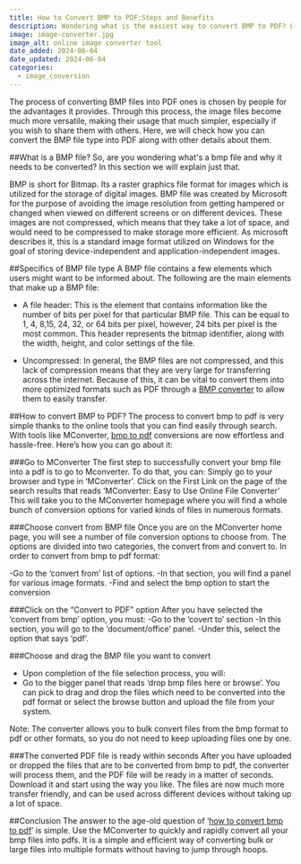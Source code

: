 ```yaml
---
title: How to Convert BMP to PDF:Steps and Benefits
description: Wondering what is the easiest way to convert BMP to PDF? Learn about the specifics of BMP file type and how to effortlessly convert BMP files with MConverter.
image: image-converter.jpg
image_alt: online image converter tool
date_added: 2024-06-04
date_updated: 2024-06-04
categories:
  - image_conversion
---
```

The process of converting BMP files into PDF ones is chosen by people for the advantages it provides. Through this process, the image files become much more versatile, making their usage that much simpler, especially if you wish to share them with others. Here, we will check how you can convert the BMP file type into PDF along with other details about them. 

##What is a BMP file?
So, are you wondering what's a bmp file and why it needs to be converted? In this section we will explain just that. 
 
BMP is short for Bitmap. Its a raster graphics file format for images which is utilized for the storage of digital images. BMP file was created by Microsoft for the purpose of avoiding the image resolution from getting hampered or changed when viewed on different screens or on different devices. These images are not compressed, which means that they take a lot of space, and would need to be compressed to make storage more efficient. As microsoft describes it, this is a standard image format utilized on Windows for the goal of storing device-independent and application-independent images. 

##Specifics of BMP file type
A BMP file contains a few elements which users might want to be informed about. The following are the main elements that make up a BMP file:

- A file header: This is the element that contains information like the number of bits per pixel for that particular BMP file. This can be equal to 1, 4, 8,15, 24, 32, or 64 bits per pixel, however, 24 bits per pixel is the most common. This header represents the bitmap identifier, along with the width, height, and color settings of the file. 

- Uncompressed: In general, the BMP files are not compressed, and this lack of compression means that they are very large for transferring across the internet. Because of this, it can be vital to convert them into more optimized formats such as PDF through a [BMP converter](https://mconverter.eu/convert/bmp/) to allow them to easily transfer.

##How to convert BMP to PDF?
The process to convert bmp to pdf is very simple thanks to the online tools that you can find easily through search. With tools like MConverter, [bmp to pdf](https://mconverter.eu/convert/bmp/pdf/) conversions are now effortless and hassle-free. Here’s how you can go about it: 

###Go to MConverter
The first step to successfully convert your bmp file into a pdf is to go to Mconverter. To do that, you can:
Simply go to your browser and type in ‘MConverter’. 
Click on the First Link on the page of the  search results that reads ‘MConverter: Easy to Use Online File Converter’
This will take you to the MConverter homepage where you will find a whole bunch of conversion options for varied kinds of files in numerous formats. 

###Choose convert from BMP file
Once you are on the MConverter home page, you will see a number of file conversion options to choose from. The options are divided into two categories, the convert from and convert to. In order to convert from bmp to pdf format: 

-Go to the ‘convert from’ list of options. 
-In that section, you will find a panel for various image formats. 
-Find and select the bmp option to start the conversion

###Click on the “Convert to PDF” option
After you have selected the ‘convert from bmp’ option, you must:
-Go to the ‘covert to’ section
-In this section, you will go to the ‘document/office’ panel. 
-Under this, select the option that says ‘pdf’. 

###Choose and drag the BMP file you want to convert
- Upon completion of the file selection process, you will: 
- Go to the bigger panel that reads ‘drop bmp files here or browse’. 
You can pick to drag and drop the files which need to be converted into the pdf format or select the browse button and upload the file from your system. 
 
Note: The converter allows you to bulk convert files from the bmp format to pdf or other formats, so you do not need to keep uploading files one by one. 

###The converted PDF file is ready within seconds
After you have uploaded or dropped the files that are to be converted from bmp to pdf, the converter will process them, and the PDF file will be ready in a matter of seconds. 
Download it and start using the way you like. The files are now much more transfer friendly, and can be used across different devices without taking up a lot of space. 

##Conclusion
The answer to the age-old question of ‘[how to convert bmp to pdf](https://mconverter.eu/)’ is simple. Use the MConverter to quickly and rapidly convert all your bmp files into pdfs. It is a simple and efficient way of converting bulk or large files into multiple formats without having to jump through hoops.